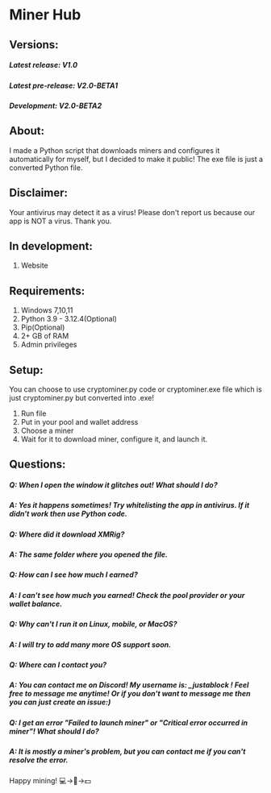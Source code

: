 # Miner Hub

## Versions:
##### Latest release: V1.0
##### Latest pre-release: V2.0-BETA1
##### Development: V2.0-BETA2

## About:
I made a Python script that downloads miners and configures it automatically for myself, but I decided to make it public!
The exe file is just a converted Python file.

## Disclaimer:
Your antivirus may detect it as a virus! Please don't report us because our app is NOT a virus. Thank you.

## In development:
1. Website
## Requirements:
1. Windows 7,10,11
2. Python 3.9 - 3.12.4(Optional)
3. Pip(Optional)
4. 2+ GB of RAM
5. Admin privileges
## Setup:
You can choose to use cryptominer.py code or cryptominer.exe file which is just cryptominer.py but converted into .exe!
1. Run file
2. Put in your pool and wallet address
3. Choose a miner
4. Wait for it to download miner, configure it, and launch it.
## Questions:
##### Q: When I open the window it glitches out! What should I do?
##### A: Yes it happens sometimes! Try whitelisting the app in antivirus. If it didn't work then use Python code.
##### Q: Where did it download XMRig?
##### A: The same folder where you opened the file.
##### Q: How can I see how much I earned?
##### A: I can't see how much you earned! Check the pool provider or your wallet balance.
##### Q: Why can't I run it on Linux, mobile, or MacOS?
##### A: I will try to add many more OS support soon.
##### Q: Where can I contact you?
##### A: You can contact me on Discord! My username is: _justablock ! Feel free to message me anytime! Or if you don't want to message me then you can just create an issue:)
##### Q: I get an error "Failed to launch miner" or "Critical error occurred in miner"! What should I do?
##### A: It is mostly a miner's problem, but you can contact me if you can't resolve the error.

Happy mining! 💻->🛜->💵
